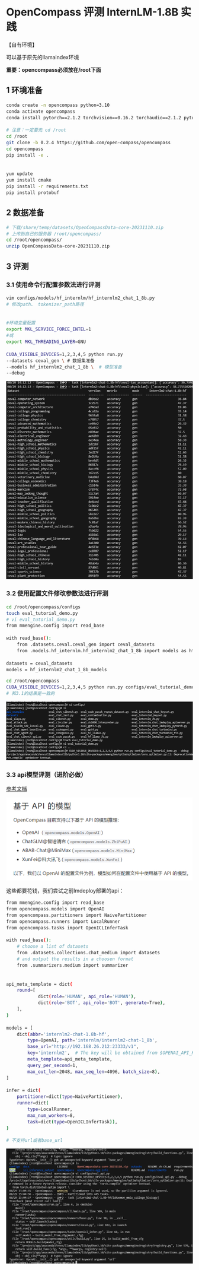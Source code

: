 # OpenCompass 评测 InternLM-1.8B 实践

【自有环境】

可以基于原先的llamaindex环境

**重要：opencompass必须放在/root下面**

## 1 环境准备

```bash
conda create -n opencompass python=3.10
conda activate opencompass
conda install pytorch==2.1.2 torchvision==0.16.2 torchaudio==2.1.2 pytorch-cuda=12.1 -c pytorch -c nvidia -y

# 注意：一定要先 cd /root
cd /root
git clone -b 0.2.4 https://github.com/open-compass/opencompass
cd opencompass
pip install -e .


yum update
yum install cmake
pip install -r requirements.txt
pip install protobuf
```

## 2 数据准备

```bash
# 下载/share/temp/datasets/OpenCompassData-core-20231110.zip
# 上传到自己的服务器 /root/opencompass/
cd /root/opencompass/
unzip OpenCompassData-core-20231110.zip
```

## 3 评测

### 3.1 使用命令行配置参数法进行评测

```bash
vim configs/models/hf_internlm/hf_internlm2_chat_1_8b.py
# 修改path、 tokenizer_path路径


#环境变量配置
export MKL_SERVICE_FORCE_INTEL=1
#或
export MKL_THREADING_LAYER=GNU

CUDA_VISIBLE_DEVICES=1,2,3,4,5 python run.py
--datasets ceval_gen \ # 数据集准备
--models hf_internlm2_chat_1_8b \  # 模型准备
--debug
```



![image-20240829141254610](OpenCompass%20%E8%AF%84%E6%B5%8B%20InternLM-1.8B%20%E5%AE%9E%E8%B7%B5.assets/image-20240829141254610.png)

### 3.2 使用配置文件修改参数法进行评测

```bash
cd /root/opencompass/configs
touch eval_tutorial_demo.py
# vi eval_tutorial_demo.py
from mmengine.config import read_base

with read_base():
    from .datasets.ceval.ceval_gen import ceval_datasets
    from .models.hf_internlm.hf_internlm2_chat_1_8b import models as hf_internlm2_chat_1_8b_models

datasets = ceval_datasets
models = hf_internlm2_chat_1_8b_models
```

```bash
cd /root/opencompass
CUDA_VISIBLE_DEVICES=1,2,3,4,5 python run.py configs/eval_tutorial_demo.py --debug
# 和3.1的结果是一致的
```

![image-20240829144701887](OpenCompass%20%E8%AF%84%E6%B5%8B%20InternLM-1.8B%20%E5%AE%9E%E8%B7%B5.assets/image-20240829144701887.png)

### 3.3 api模型评测（进阶必做）

[参考文档](https://opencompass.readthedocs.io/zh-cn/latest/user_guides/models.html#api)

![image-20240829144352435](OpenCompass%20%E8%AF%84%E6%B5%8B%20InternLM-1.8B%20%E5%AE%9E%E8%B7%B5.assets/image-20240829144352435.png)

这些都要花钱，我们尝试之前lmdeploy部署的api：

```bash
from mmengine.config import read_base
from opencompass.models import OpenAI
from opencompass.partitioners import NaivePartitioner
from opencompass.runners import LocalRunner
from opencompass.tasks import OpenICLInferTask

with read_base():
    # choose a list of datasets
    from .datasets.collections.chat_medium import datasets
    # and output the results in a choosen format
    from .summarizers.medium import summarizer


api_meta_template = dict(
    round=[
            dict(role='HUMAN', api_role='HUMAN'),
            dict(role='BOT', api_role='BOT', generate=True),
    ],
)

models = [
    dict(abbr='internlm2-chat-1.8b-hf',
        type=OpenAI, path='internlm/internlm2-chat-1_8b',
        base_url="http://192.168.26.212:23333/v1",
        key='internlm2',  # The key will be obtained from $OPENAI_API_KEY, but you can write down your key here as well
        meta_template=api_meta_template,
        query_per_second=1,
        max_out_len=2048, max_seq_len=4096, batch_size=8),
]

infer = dict(
    partitioner=dict(type=NaivePartitioner),
    runner=dict(
        type=LocalRunner,
        max_num_workers=8,
        task=dict(type=OpenICLInferTask)),
)

# 不支持url或者base_url
```

![image-20240829150450126](OpenCompass%20%E8%AF%84%E6%B5%8B%20InternLM-1.8B%20%E5%AE%9E%E8%B7%B5.assets/image-20240829150450126.png)